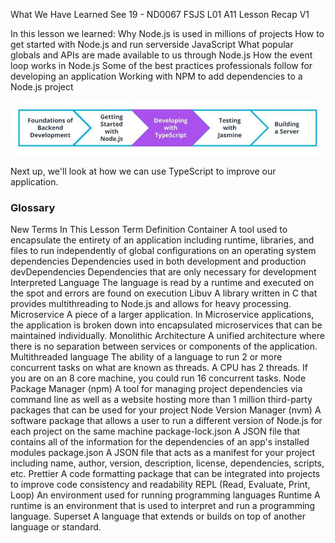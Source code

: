 What We Have Learned
See 19 - ND0067 FSJS L01 A11 Lesson Recap V1

In this lesson we learned:
Why Node.js is used in millions of projects
How to get started with Node.js and run serverside JavaScript
What popular globals and APIs are made available to us through Node.js
How the event loop works in Node.js
Some of the best practices professionals follow for developing an application
Working with NPM to add dependencies to a Node.js project


![Up Next](../img/fsjs-c1-l1-up-next.jpg)

Next up, we'll look at how we can use TypeScript to improve our application.



### Glossary

New Terms In This Lesson
Term	Definition
Container	A tool used to encapsulate the entirety of an application including runtime, libraries, and files to run independently of global configurations on an operating system
dependencies	Dependencies used in both development and production
devDependencies	Dependencies that are only necessary for development
Interpreted Language	The language is read by a runtime and executed on the spot and errors are found on execution
Libuv	A library written in C that provides multithreading to Node.js and allows for heavy processing.
Microservice	A piece of a larger application. In Microservice applications, the application is broken down into encapsulated microservices that can be maintained individually.
Monolithic Architecture	A unified architecture where there is no separation between services or components of the application.
Multithreaded language	The ability of a language to run 2 or more concurrent tasks on what are known as threads. A CPU has 2 threads. If you are on an 8 core machine, you could run 16 concurrent tasks.
Node Package Manager (npm)	A tool for managing project dependencies via command line as well as a website hosting more than 1 million third-party packages that can be used for your project
Node Version Manager (nvm)	A software package that allows a user to run a different version of Node.js for each project on the same machine
package-lock.json	A JSON file that contains all of the information for the dependencies of an app's installed modules
package.json	A JSON file that acts as a manifest for your project including name, author, version, description, license, dependencies, scripts, etc.
Prettier	A code formatting package that can be integrated into projects to improve code consistency and readability
REPL (Read, Evaluate, Print, Loop)	An environment used for running programming languages
Runtime	A runtime is an environment that is used to interpret and run a programming language.
Superset	A language that extends or builds on top of another language or standard.